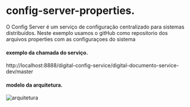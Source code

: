 # config-server-properties.
O Config Server é um serviço de configuração centralizado para sistemas distribuídos.
Neste exemplo usamos o gitHub como repositorio dos arquivos properties com as configuraçoes do sistema

#### exemplo da chamada do serviço.
http://localhost:8888/digital-config-service/digital-documento-service-dev/master

#### modelo da arquitetura.
![arquitetura](https://www.canchito-dev.com/public/blog/wp-content/uploads/2019/07/Spring-Boot-Config-Server-and-client-side-support-for-externalized-configuration.png)
